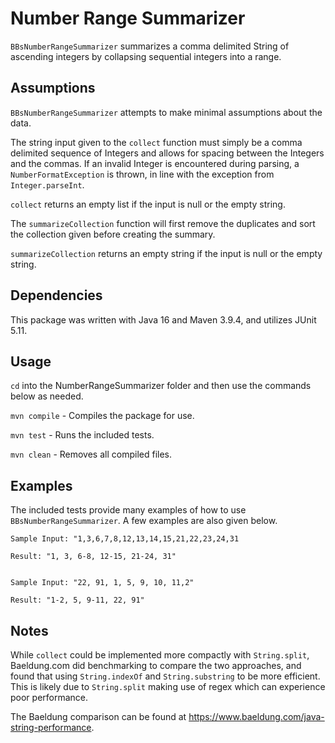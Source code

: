 # Number Range Summarizer

`BBsNumberRangeSummarizer` summarizes a comma delimited String of ascending integers by collapsing sequential integers into a range. 

## Assumptions
`BBsNumberRangeSummarizer` attempts to make minimal assumptions about the data. 

The string input given to the `collect` function must simply be a comma delimited sequence of Integers and allows for spacing between the Integers and the commas. If an invalid Integer is encountered during parsing, a `NumberFormatException` is thrown, in line with the exception from `Integer.parseInt`. 

`collect` returns an empty list if the input is null or the empty string.

The `summarizeCollection` function will first remove the duplicates and sort the collection given before creating the summary. 

`summarizeCollection` returns an empty string if the input is null or the empty string.


## Dependencies
This package was written with Java 16 and Maven 3.9.4, and utilizes JUnit 5.11.

## Usage
`cd` into the NumberRangeSummarizer folder and then use the commands below as needed.

`mvn compile` - Compiles the package for use.

`mvn test` - Runs the included tests. 

`mvn clean` - Removes all compiled files.

## Examples
The included tests provide many examples of how to use `BBsNumberRangeSummarizer`. A few examples are also given below.

    Sample Input: "1,3,6,7,8,12,13,14,15,21,22,23,24,31

    Result: "1, 3, 6-8, 12-15, 21-24, 31"


    Sample Input: "22, 91, 1, 5, 9, 10, 11,2"

    Result: "1-2, 5, 9-11, 22, 91"

## Notes
While `collect` could be implemented more compactly with `String.split`, Baeldung.com did benchmarking to compare the two approaches, and found that using `String.indexOf` and `String.substring` to be more efficient. This is likely due to `String.split` making use of regex which can experience poor performance.

The Baeldung comparison can be found at https://www.baeldung.com/java-string-performance. 
